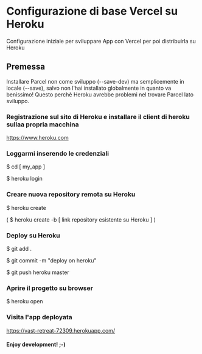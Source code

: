 # Configurazione di base Vercel su Heroku
Configurazione iniziale per sviluppare App con Vercel per poi distribuirla su Heroku

## Premessa

Installare Parcel non come sviluppo (--save-dev) ma semplicemente in locale (--save), salvo non l'hai installato globalmente in quanto va benissimo!
Questo perchè Heroku avrebbe problemi nel trovare Parcel lato sviluppo.

### Registrazione sul sito di Heroku e installare il client di heroku sullaa propria macchina

https://www.heroku.com 

### Loggarmi inserendo le credenziali

$ cd [ my_app ]

$ heroku login

### Creare nuova repository remota su Heroku

$ heroku create

( $ heroku create -b [ link repository esistente su Heroku ] )

### Deploy su Heroku

$ git add .

$ git commit -m "deploy on heroku"

$ git push heroku master

### Aprire il progetto su browser

$ heroku open

### Visita l'app deployata

https://vast-retreat-72309.herokuapp.com/

#### Enjoy development! ;-)
